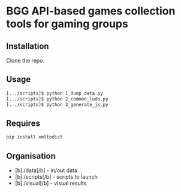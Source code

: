# BGG API-based games collection tools for gaming groups

## Installation

Clone the repo.

## Usage

```bash
[.../scripts]$ python 1_dump_data.py
[.../scripts]$ python 2_common_ludo.py
[.../scripts]$ python 3_generate_js.py
```

## Requires

```bash
pip install xmltodict
```

## Organisation

* [b]./data[/b] - in/out data
* [b]./scripts[/b] - scripts to launch
* [b]./visual[/b] - visual results